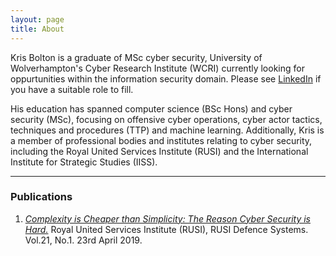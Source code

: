```yaml
---
layout: page
title: About
---
```


Kris Bolton is a graduate of MSc cyber security, University of Wolverhampton's Cyber Research Institute (WCRI) currently looking for oppurtunities within the information security domain. Please see [LinkedIn](https://www.linkedin.com/in/kris-bolton/) if you have a suitable role to fill.

His education has spanned computer science (BSc Hons) and cyber security (MSc), focusing on offensive cyber operations, cyber actor tactics, techniques and procedures (TTP) and machine learning. Additionally, Kris is a member of professional bodies and institutes relating to cyber security, including the Royal United Services Institute (RUSI) and the International Institute for Strategic Studies (IISS).

---

### Publications

1. _[Complexity is Cheaper than Simplicity: The Reason Cyber Security is Hard.](https://rusi.org/publication/rusi-defence-systems/complexity-cheaper-simplicity-reason-cyber-security-hard)_
Royal United Services Institute (RUSI), RUSI Defence Systems. Vol.21, No.1. 23rd April 2019.